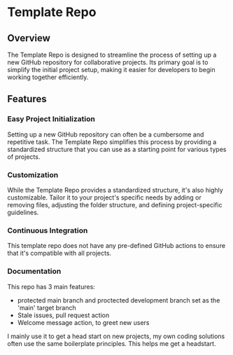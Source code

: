 # Template Repo

## Overview

The Template Repo is designed to streamline the process of setting up a new GitHub repository for collaborative projects. Its primary goal is to simplify the initial project setup, making it easier for developers to begin working together efficiently.

## Features

### Easy Project Initialization

Setting up a new GitHub repository can often be a cumbersome and repetitive task. The Template Repo simplifies this process by providing a standardized structure that you can use as a starting point for various types of projects.

### Customization

While the Template Repo provides a standardized structure, it's also highly customizable. Tailor it to your project's specific needs by adding or removing files, adjusting the folder structure, and defining project-specific guidelines.

### Continuous Integration

This template repo does not have any pre-defined GitHub actions to ensure that it's compatible with all projects.

### Documentation

This repo has 3 main features:
* protected main branch and proctected development branch set as the 'main' target branch 
* Stale issues, pull request action
* Welcome message action, to greet new users

I mainly use it to get a head start on new projects, my own coding solutions often use the same boilerplate principles. This helps me get a headstart.
